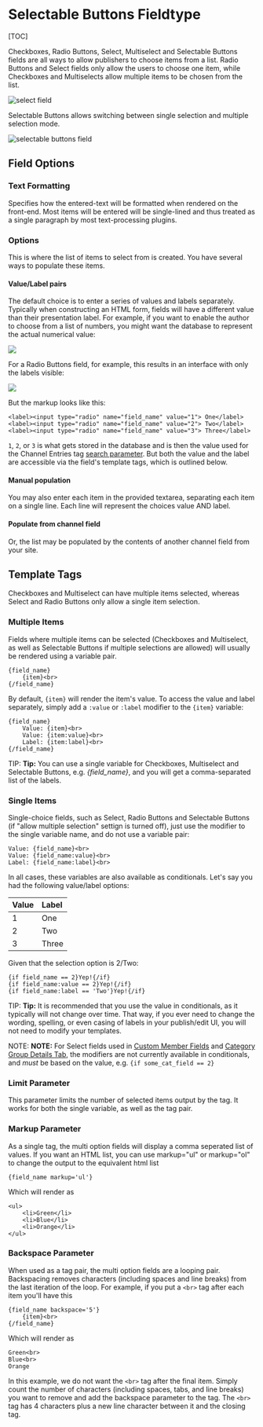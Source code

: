 <!--
    This source file is part of the open source project
    ExpressionEngine User Guide (https://github.com/ExpressionEngine/ExpressionEngine-User-Guide)

    @link      https://expressionengine.com/
    @copyright Copyright (c) 2003-2020, Packet Tide, LLC (https://packettide.com)
    @license   https://expressionengine.com/license Licensed under Apache License, Version 2.0
-->

# Selectable Buttons Fieldtype

[TOC]

Checkboxes, Radio Buttons, Select, Multiselect and Selectable Buttons fields are all ways to allow publishers to choose items from a list. Radio Buttons and Select fields only allow the users to choose one item, while Checkboxes and Multiselects allow multiple items to be chosen from the list. 

![select field](_images/field_select.png)

Selectable Buttons allows switching between single selection and multiple selection mode.

![selectable buttons field](_images/field_selectable_buttons.png)

## Field Options

### Text Formatting

Specifies how the entered-text will be formatted when rendered on the front-end. Most items will be entered will be single-lined and thus treated as a single paragraph by most text-processing plugins.

### Options

This is where the list of items to select from is created. You have several ways to populate these items.

#### Value/Label pairs

The default choice is to enter a series of values and labels separately. Typically when constructing an HTML form, fields will have a different value than their presentation label. For example, if you want to enable the author to choose from a list of numbers, you might want the database to represent the actual numerical value:

![](_images/valuelabel1.png)

For a Radio Buttons field, for example, this results in an interface with only the labels visible:

![](_images/valuelabel2.png)

But the markup looks like this:

    <label><input type="radio" name="field_name" value="1"> One</label>
    <label><input type="radio" name="field_name" value="2"> Two</label>
    <label><input type="radio" name="field_name" value="3"> Three</label>

`1`, `2`, or `3` is what gets stored in the database and is then the value used for the Channel Entries tag [search parameter](channels/entries.md#searchfield_name). But both the value and the label are accessible via the field's template tags, which is outlined below.

#### Manual population

You may also enter each item in the provided textarea, separating each item on a single line. Each line will represent the choices value AND label.

#### Populate from channel field

Or, the list may be populated by the contents of another channel field from your site.

## Template Tags

Checkboxes and Multiselect can have multiple items selected, whereas Select and Radio Buttons only allow a single item selection.

### Multiple Items

Fields where multiple items can be selected (Checkboxes and Multiselect, as well as Selectable Buttons if multiple selections are allowed) will usually be rendered using a variable pair.

    {field_name}
        {item}<br>
    {/field_name}

By default, `{item}` will render the item's value. To access the value and label separately, simply add a `:value` or `:label` modifier to the `{item}` variable:

    {field_name}
        Value: {item}<br>
        Value: {item:value}<br>
        Label: {item:label}<br>
    {/field_name}

TIP: **Tip:** You can use a single variable for Checkboxes, Multiselect and Selectable Buttons, e.g. _{field_name}_, and you will get a comma-separated list of the labels.

### Single Items

Single-choice fields, such as Select, Radio Buttons and Selectable Buttons (if "allow multiple selection" settign is turned off), just use the modifier to the single variable name, and do not use a variable pair:

    Value: {field_name}<br>
    Value: {field_name:value}<br>
    Label: {field_name:label}<br>

In all cases, these variables are also available as conditionals. Let's say you had the following value/label options:

| Value | Label |
| :---- | :---- |
| 1     | One   |
| 2     | Two   |
| 3     | Three |

Given that the selection option is 2/Two:

    {if field_name == 2}Yep!{/if}
    {if field_name:value == 2}Yep!{/if}
    {if field_name:label == 'Two'}Yep!{/if}

TIP: **Tip:** It is recommended that you use the value in conditionals, as it typically will not change over time. That way, if you ever need to change the wording, spelling, or even casing of labels in your publish/edit UI, you will not need to modify your templates.

NOTE: **NOTE:** For Select fields used in [Custom Member Fields](control-panel/member-manager.md#custom-member-fields) and [Category Group Details Tab](control-panel/categories.md#details-tab), the modifiers are not currently available in conditionals, and _must_ be based on the value, e.g. `{if some_cat_field == 2}`

### Limit Parameter

This parameter limits the number of selected items output by the tag. It works for both the single variable, as well as the tag pair.

### Markup Parameter

As a single tag, the multi option fields will display a comma seperated list of values. If you want an HTML list, you can use markup="ul" or markup="ol" to change the output to the equivalent html list

    {field_name markup='ul'}

Which will render as

    <ul>
        <li>Green</li>
        <li>Blue</li>
        <li>Orange</li>
    </ul>

### Backspace Parameter

When used as a tag pair, the multi option fields are a looping pair. Backspacing removes characters (including spaces and line breaks) from the last iteration of the loop. For example, if you put a `<br>` tag after each item you'll have this

    {field_name backspace='5'}
        {item}<br>
    {/field_name}

Which will render as

    Green<br>
    Blue<br>
    Orange

In this example, we do not want the `<br>` tag after the final item. Simply count the number of characters (including spaces, tabs, and line breaks) you want to remove and add the backspace parameter to the tag. The `<br>` tag has 4 characters plus a new line character between it and the closing tag.
